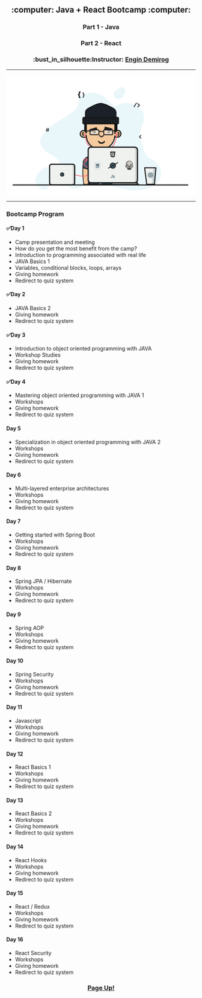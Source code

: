 <h2 align="center"> :computer: Java + React Bootcamp :computer: </h2>

<h3 align="center"> Part 1 - Java </h3>
<h3 align="center"> Part 2 - React </h3>

<h3 align="center"> :bust_in_silhouette:Instructor: <a href="https://github.com/engindemirog">Engin Demirog</a> </h3>

<hr>
<p align="center">
  <img src="developer.gif" title="gif">
</p>
<hr>

### Bootcamp Program


#### :white_check_mark:Day 1

- Camp presentation and meeting
- How do you get the most benefit from the camp?
- Introduction to programming associated with real life
- JAVA Basics 1
- Variables, conditional blocks, loops, arrays
- Giving homework
- Redirect to quiz system


#### :white_check_mark:Day 2

- JAVA Basics 2
- Giving homework
- Redirect to quiz system


#### :white_check_mark:Day 3

- Introduction to object oriented programming with JAVA
- Workshop Studies
- Giving homework
- Redirect to quiz system


#### :white_check_mark:Day 4

- Mastering object oriented programming with JAVA 1
- Workshops
- Giving homework
- Redirect to quiz system

#### Day 5

- Specialization in object oriented programming with JAVA 2
- Workshops
- Giving homework
- Redirect to quiz system

#### Day 6

- Multi-layered enterprise architectures
- Workshops
- Giving homework
- Redirect to quiz system


#### Day 7

- Getting started with Spring Boot
- Workshops
- Giving homework
- Redirect to quiz system


#### Day 8

- Spring JPA / Hibernate
- Workshops
- Giving homework
- Redirect to quiz system


#### Day 9

- Spring AOP
- Workshops
- Giving homework
- Redirect to quiz system


#### Day 10

- Spring Security
- Workshops
- Giving homework
- Redirect to quiz system


#### Day 11

- Javascript
- Workshops
- Giving homework
- Redirect to quiz system


#### Day 12

- React Basics 1
- Workshops
- Giving homework
- Redirect to quiz system


#### Day 13

- React Basics 2
- Workshops
- Giving homework
- Redirect to quiz system


#### Day 14

- React Hooks
- Workshops
- Giving homework
- Redirect to quiz system


#### Day 15

- React / Redux
- Workshops
- Giving homework
- Redirect to quiz system


#### Day 16

- React Security
- Workshops
- Giving homework
- Redirect to quiz system

<h3 align="center"> <a href="https://github.com/auravain/Java-Kamp"> Page Up! </a> </h3>
